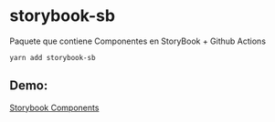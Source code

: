 # storybook-sb

Paquete que contiene Componentes en StoryBook + Github Actions 

```
yarn add storybook-sb
```

## Demo:
[Storybook Components](https://github.com/Sbaletta23/storybook)

